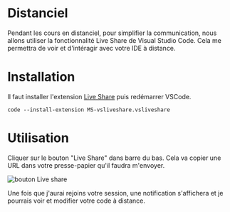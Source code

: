 # Distanciel

Pendant les cours en distanciel, pour simplifier la communication, nous allons utiliser la fonctionnalité Live Share de Visual Studio Code. Cela me permettra de voir et d'intéragir avec votre IDE à distance.

# Installation 

Il faut installer l'extension [Live Share](https://marketplace.visualstudio.com/items?itemName=ms-vsliveshare.vsliveshare) puis redémarrer VSCode.

```
code --install-extension MS-vsliveshare.vsliveshare
```

# Utilisation

Cliquer sur le bouton "Live Share" dans barre du bas. Cela va copier une URL dans votre presse-papier qu'il faudra m'envoyer.

![bouton Live share](../live-share.png)

Une fois que j'aurai rejoins votre session, une notification s'affichera et je pourrais voir et modifier votre code à distance.

